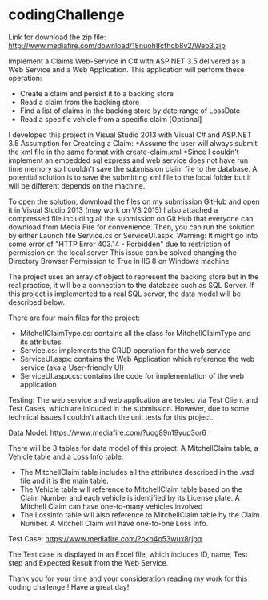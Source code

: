 # codingChallenge

Link for download the zip file: http://www.mediafire.com/download/18nuoh8cfhob8v2/Web3.zip

Implement a Claims Web-Service in C# with ASP.NET 3.5 delivered as a Web Service and a Web Application. 
This application will perform these operation:
- Create a claim and persist it to a backing store
- Read a claim from the backing store
- Find a list of claims in the backing store by date range of LossDate
- Read a specific vehicle from a specific claim [Optional]

I developed this project in Visual Studio 2013 with Visual C# and ASP.NET 3.5
Assumption for Createing a Claim:
  *Assume the user will always submit the xml file in the same format with create-claim.xml
  *Since I couldn't implement an embedded sql express and web service does not have run time memory so I couldn't save the submission claim file to the database. A potential solution is to save the submitting xml file to the local folder but it will be different depends on the machine.


To open the solution, download the files on my submission GitHub and open it in Visual Studio 2013 (may work on VS 2015)
I also attached a compressed file including all the submission on Git Hub that everyone can download from Media Fire for convenience. Then, you can run the solution by either Launch file Service.cs or ServiceUI.aspx. 
Warning: It might go into some error of "HTTP Error 403.14 - Forbidden" due to restriction of permission on the local server
This issue can be solved changing the Directory Browser Permission to True in IIS 8 on Windows machine

The project uses an array of object to represent the backing store but in the real practice, it will be a connection to the database such as SQL Server. If this project is implemented to a real SQL server, the data model will be described below.

There are four main files for the project:
- MitchellClaimType.cs: contains all the class for MitchellClaimType and its attributes
- Service.cs: implements the CRUD operation for the web service
- ServiceUI.aspx: contains the Web Application which reference the web service (aka a User-friendly UI)
- ServiceUI.aspx.cs: contains the code for implementation of the web application

Testing: 
The web service and web application are tested via Test Client and Test Cases, which are inlcuded in the submission.
However, due to some technical issues I couldn't attach the unit tests for this project.

Data Model: https://www.mediafire.com/?uog89n19yup3or6

There will be 3 tables for data model of this project: A MitchellClaim table, a Vehicle table and a Loss Info table.
- The MitchellClaim table includes all the attributes described in the .vsd file and it is the main table.
- The Vehicle table will reference to MitchellClaim table based on the Claim Number and each vehicle is identified by its License plate. A Mitchell Claim can have one-to-many vehicles involved
- The LossInfo table will also reference to MitchellClaim table by the Claim Number. A Mitchell Claim will have one-to-one Loss Info.

Test Case: https://www.mediafire.com/?okb4o53wux8rjpq

The Test case is displayed in an Excel file, which includes ID, name, Test step and Expected Result from the Web Service.

Thank you for your time and your consideration reading my work for this coding challenge!! Have a great day!
